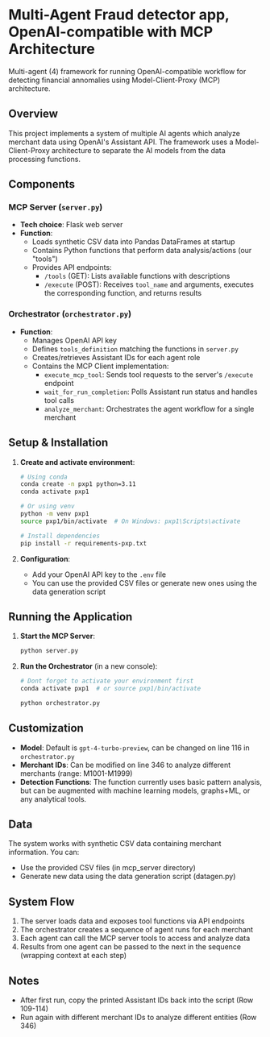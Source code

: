 # Multi-Agent Fraud detector app, OpenAI-compatible with MCP Architecture

Multi-agent (4) framework for running OpenAI-compatible workflow for detecting financial annomalies using Model-Client-Proxy (MCP) architecture.

## Overview

This project implements a system of multiple AI agents which analyze merchant data using OpenAI's Assistant API. 
The framework uses a Model-Client-Proxy architecture to separate the AI models from the data processing functions.

## Components

### MCP Server (`server.py`)
- **Tech choice**: Flask web server
- **Function**: 
  - Loads synthetic CSV data into Pandas DataFrames at startup
  - Contains Python functions that perform data analysis/actions (our "tools")
  - Provides API endpoints:
    - `/tools` (GET): Lists available functions with descriptions
    - `/execute` (POST): Receives `tool_name` and arguments, executes the corresponding function, and returns results

### Orchestrator (`orchestrator.py`)
- **Function**:
  - Manages OpenAI API key
  - Defines `tools_definition` matching the functions in `server.py`
  - Creates/retrieves Assistant IDs for each agent role
  - Contains the MCP Client implementation:
    - `execute_mcp_tool`: Sends tool requests to the server's `/execute` endpoint
    - `wait_for_run_completion`: Polls Assistant run status and handles tool calls
    - `analyze_merchant`: Orchestrates the agent workflow for a single merchant

## Setup & Installation

1. **Create and activate environment**:
   ```bash
   # Using conda
   conda create -n pxp1 python=3.11
   conda activate pxp1
   
   # Or using venv
   python -m venv pxp1
   source pxp1/bin/activate  # On Windows: pxp1\Scripts\activate
   
   # Install dependencies
   pip install -r requirements-pxp.txt
   ```

2. **Configuration**:
   - Add your OpenAI API key to the `.env` file
   - You can use the provided CSV files or generate new ones using the data generation script

## Running the Application

1. **Start the MCP Server**:
   ```bash
   python server.py
   ```

2. **Run the Orchestrator** (in a new console):
   ```bash
   # Dont forget to activate your environment first
   conda activate pxp1  # or source pxp1/bin/activate
   
   python orchestrator.py
   ```

## Customization

- **Model**: Default is `gpt-4-turbo-preview`, can be changed on line 116 in `orchestrator.py`
- **Merchant IDs**: Can be modified on line 346 to analyze different merchants (range: M1001-M1999)
- **Detection Functions**: The function currently uses basic pattern analysis, but can be augmented with machine learning models, graphs+ML, or any analytical tools.

## Data

The system works with synthetic CSV data containing merchant information. You can:
- Use the provided CSV files (in mcp_server directory)
- Generate new data using the data generation script (datagen.py)

## System Flow

1. The server loads data and exposes tool functions via API endpoints
2. The orchestrator creates a sequence of agent runs for each merchant
3. Each agent can call the MCP server tools to access and analyze data
4. Results from one agent can be passed to the next in the sequence (wrapping context at each step)

## Notes

- After first run, copy the printed Assistant IDs back into the script (Row 109-114)
- Run again with different merchant IDs to analyze different entities (Row 346)

